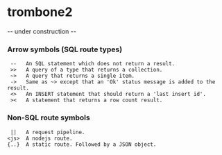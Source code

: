 trombone2
=========

-- under construction --

### Arrow symbols (SQL route types)

     --   An SQL statement which does not return a result. 
     >>   A query of a type that returns a collection.
     ~>   A query that returns a single item.
     ->   Same as ~> except that an 'Ok' status message is added to the result.
     <>   An INSERT statement that should return a 'last insert id'. 
     ><   A statement that returns a row count result.
    
### Non-SQL route symbols
    
     ||   A request pipeline.
    <js>  A nodejs route.
    {..}  A static route. Followed by a JSON object. 

